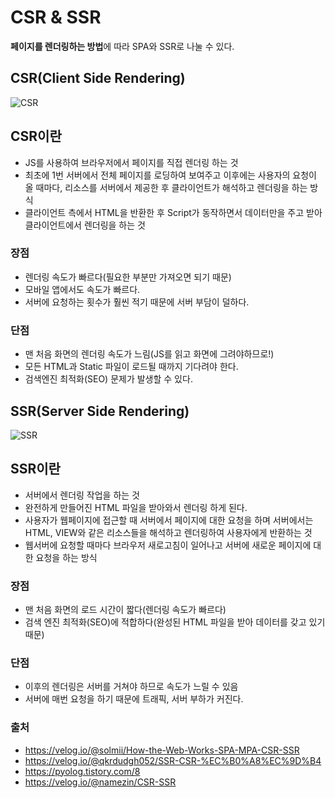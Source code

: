 # CSR & SSR
**페이지를 렌더링하는 방법**에 따라 SPA와 SSR로 나눌 수 있다. 


## CSR(Client Side Rendering)

![CSR](https://user-images.githubusercontent.com/63101648/129189015-da4059aa-944e-4e12-b5fa-eb13a1574f82.png)

## CSR이란
- JS를 사용하여 브라우저에서 페이지를 직접 렌더링 하는 것
- 최초에 1번 서버에서 전체 페이지를 로딩하여 보여주고 이후에는 사용자의 요청이 올 때마다, 리소스를 서버에서 제공한 후 클라이언트가 해석하고 렌더링을 하는 방식
- 클라이언트 측에서 HTML을 반환한 후 Script가 동작하면서 데이터만을 주고 받아 클라이언트에서 렌더링을 하는 것 

### 장점
- 렌더링 속도가 빠르다(필요한 부분만 가져오면 되기 때문)
- 모바일 앱에서도 속도가 빠르다.
- 서버에 요청하는 횟수가 훨씬 적기 때문에 서버 부담이 덜하다.
### 단점
- 맨 처음 화면의 렌더링 속도가 느림(JS를 읽고 화면에 그려야하므로!)
- 모든 HTML과 Static 파일이 로드될 때까지 기다려야 한다. 
- 검색엔진 최적화(SEO) 문제가 발생할 수 있다.
## SSR(Server Side Rendering)

![SSR](https://user-images.githubusercontent.com/63101648/129189004-c76fe30f-2e2b-4269-bf15-e155ee10fd14.png)

## SSR이란
- 서버에서 렌더링 작업을 하는 것
- 완전하게 만들어진 HTML 파일을 받아와서 렌더링 하게 된다.
- 사용자가 웹페이지에 접근할 때 서버에서 페이지에 대한 요청을 하며 서버에서는 HTML, VIEW와 같은 리소스들을 해석하고 렌더링하여 사용자에게 반환하는 것
- 웹서버에 요청할 때마다 브라우저 새로고침이 일어나고 서버에 새로운 페이지에 대한 요청을 하는 방식 
 

### 장점
- 맨 처음 화면의 로드 시간이 짧다(렌더링 속도가 빠르다)
- 검색 엔진 최적화(SEO)에 적합하다(완성된 HTML 파일을 받아 데이터를 갖고 있기 때문)

### 단점
- 이후의 렌더링은 서버를 거쳐야 하므로 속도가 느릴 수 있음
- 서버에 매번 요청을 하기 때문에 트래픽, 서버 부하가 커진다.

### 출처
- https://velog.io/@solmii/How-the-Web-Works-SPA-MPA-CSR-SSR
- https://velog.io/@qkrdudgh052/SSR-CSR-%EC%B0%A8%EC%9D%B4
- https://pyolog.tistory.com/8
- https://velog.io/@namezin/CSR-SSR
